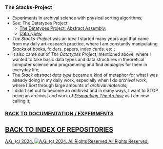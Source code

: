 ### The Stacks-Project
* Experiments in archival science with physical sorting algorithms;
* See: The Datatypes Project:
  * [The Datatypes Project: Abstract Assembly](http://datatypes.tumblr.com/);
  * [DataTypes](https://github.com/antiface/DataTypes);
* *The Stacks-Project* was an idea I started many years ago that came from my daily art-research practice, where I am constantly manipulating *Stacks* of books, folders, papers, index cards, etc.;
* It also came out of *The Datatypes Project*, mentioned above, where I wanted to take basic data types and data structures in theoretical computer science and programming and find *analogies* for them in everyday life;
* The *Stack abstract data type* became a kind of metaphor for what I was already doing in my daily work, especially when I do *archival work*, where I *Sort* through large amounts of *archival materials*;
* I didn't set out to become an *archivist* and in many ways, I want to STOP being an archivist and work of [*Dismantling The Archive*](https://medium.com/the-painters-almanach/dismantling-the-archive-791746be03f0) as I am now calling it;

### [BACK TO DOCUMENTATION / EXPERIMENTS](https://github.com/antiface/Documentation/tree/master/EXPERIMENTS)
## [BACK TO INDEX OF REPOSITORIES](https://github.com/antiface/Index)

[A.G. (c) 2024. ![A.G. (c) 2024. All Rights Reserved](https://historiotheque.files.wordpress.com/2016/11/ag_signature_official_2015_50px_cropped.jpg) All Rights Reserved.](http://alexgagnon.com)
